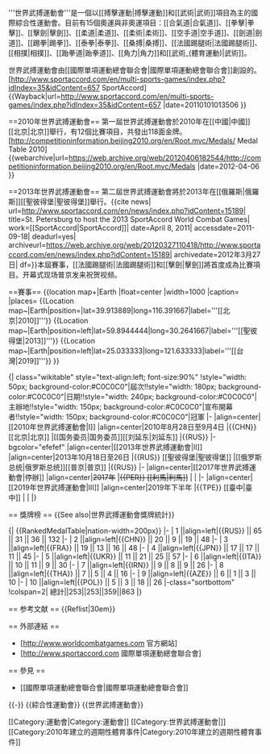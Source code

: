 '''世界武搏運動會'''是一個以[[搏擊運動|搏擊運動]]和[[武術|武術]]項目為主的國際綜合性運動會。目前有15個奧運與非奧運項目：[[合氣道|合氣道]]、[[拳擊|拳擊]]、[[擊劍|擊劍]]、[[柔道|柔道]]、[[柔術|柔術]]、[[空手道|空手道]]、[[劍道|劍道]]、[[踢拳|踢拳]]、[[泰拳|泰拳]]、[[桑搏|桑搏]]、[[法國踢腿術|法國踢腿術]]、[[相撲|相撲]]、[[跆拳道|跆拳道]]、[[角力|角力]]和[[武術_(體育運動)|武術]]。

世界武搏運動會由[[國際單項運動總會聯合會|國際單項運動總會聯合會]]創設的。<ref>[http://www.sportaccord.com/en/multi-sports-games/index.php?idIndex=35&idContent=657 SportAccord] {{Wayback|url=http://www.sportaccord.com/en/multi-sports-games/index.php?idIndex=35&idContent=657 |date=20110101013506 }}</ref>

==2010年世界武搏運動會==
第一屆世界武搏運動會於2010年在[[中國|中國]][[北京|北京]]舉行，有12個比賽項目，共發出118面金牌。<ref>[http://competitioninformation.beijing2010.org/en/Root.mvc/Medals/ Medal Table 2010] {{webarchive|url=https://web.archive.org/web/20120406182544/http://competitioninformation.beijing2010.org/en/Root.mvc/Medals |date=2012-04-06 }}</ref>

==2013年世界武搏運動會==
第二屆世界武搏運動會將於2013年在[[俄羅斯|俄羅斯]][[聖彼得堡|聖彼得堡]]舉行。<ref>{{cite news| url=http://www.sportaccord.com/en/news/index.php?idContent=15189| title=St. Petersburg to host the 2013 SportAccord World Combat Games| work=[[SportAccord|SportAccord]]| date=April 8, 2011| accessdate=2011-09-18| deadurl=yes| archiveurl=https://web.archive.org/web/20120327110418/http://www.sportaccord.com/en/news/index.php?idContent=15189| archivedate=2012年3月27日| df=}}</ref>本屆賽事，[[法國踢腿術|法國踢腿術]]和[[擊劍|擊劍]]將首度成為比賽項目。开幕式现场普京发来祝贺视频。

==賽事==
{{location map+|Earth
|float=center
|width=1000
|caption=
|places=
{{Location map~|Earth|position=|lat=39.913889|long=116.391667|label='''[[北京|2010]]'''}}
{{Location map~|Earth|position=left|lat=59.8944444|long=30.2641667|label='''[[聖彼得堡|2013]]'''}}
{{Location map~|Earth|position=left|lat=25.033333|long=121.633333|label='''[[台灣|2019]]'''}}
}}

{| class="wikitable" style="text-align:left; font-size:90%"
!style="width: 50px; background-color:#C0C0C0"|屆次!!style="width: 180px; background-color:#C0C0C0"|日期!!style="width: 240px; background-color:#C0C0C0"|主辦地!!style="width: 150px; background-color:#C0C0C0"|宣布開幕者!!style="width: 150px; background-color:#C0C0C0"|冠軍
|-
|align=center|[[2010年世界武搏運動會|I]]
|align=center|2010年8月28日至9月4日
|{{CHN}} [[北京|北京]]
|[[国务委员|国务委员]][[刘延东|刘延东]]
|{{RUS}}
|-bgcolor="efefef"
|align=center|[[2013年世界武搏運動會|II]]
|align=center|2013年10月18日至26日
|{{RUS}} [[聖彼得堡|聖彼得堡]]
|[[俄罗斯总统|俄罗斯总统]][[普京|普京]]
|{{RUS}}
|-
|align=center|[[2017年世界武搏運動會|停辦]]
|align=center|<s>2017年</s>
|<s>{{PER}} [[利馬|利馬]]</s>
|
|
|-
|align=center|[[2019年世界武搏運動會|III]]
|align=center|2019年下半年
|{{TPE}} [[臺中|臺中]]
|
|
|}

== 獎牌榜 ==
{{See also|世界武搏運動會獎牌統計}}

{| {{RankedMedalTable|nation-width=200px}}
|-
| 1 ||align=left|{{RUS}} || 65 || 31 || 36 || 132
|-
| 2 ||align=left|{{CHN}} || 20 || 9 || 19 || 48
|-
| 3 ||align=left|{{FRA}} || 19 || 13 || 16 || 48
|-
| 4 ||align=left|{{JPN}} || 17 || 17 || 11 || 45
|-
| 5 ||align=left|{{UKR}} || 11 || 21 || 25 || 57
|-
| 6 ||align=left|{{ITA}} || 10 || 11 || 9 || 30
|-
| 7 ||align=left|{{IRN}} || 9 || 8 || 9 || 26
|-
| 8 ||align=left|{{THA}} || 7 || 5 || 4 || 16
|-
| 9 ||align=left|{{AZE}} || 6 || 1 || 3 || 10
|-
| 10 ||align=left|{{POL}} || 5 || 3 || 18 || 26
|-class="sortbottom"
!colspan=2| 總計||253||253||359||863
|}

== 参考文献 ==
{{Reflist|30em}}

== 外部連結 ==
* [http://www.worldcombatgames.com 官方網站]
* [http://www.sportaccord.com 國際單項運動總會聯合會]

== 參見 ==
* [[國際單項運動總會聯合會|國際單項運動總會聯合會]]

{{-}}
{{綜合性運動會}}
{{世界武搏運動會}}

[[Category:運動會|Category:運動會]]
[[Category:世界武搏運動會|]]
[[Category:2010年建立的週期性體育事件|Category:2010年建立的週期性體育事件]]